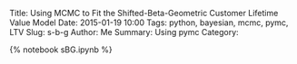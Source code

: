Title: Using MCMC to Fit the Shifted-Beta-Geometric Customer Lifetime Value Model 
Date: 2015-01-19 10:00
Tags: python, bayesian, mcmc, pymc, LTV
Slug: s-b-g
Author: Me
Summary: Using pymc
Category: 

{% notebook sBG.ipynb %}